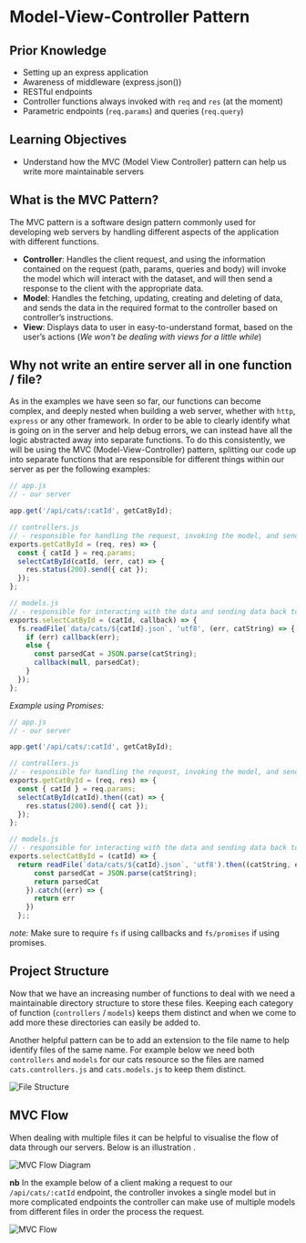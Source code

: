 # Model-View-Controller Pattern

## Prior Knowledge

- Setting up an express application
- Awareness of middleware (express.json())
- RESTful endpoints
- Controller functions always invoked with `req` and `res` (at the moment)
- Parametric endpoints (`req.params`) and queries (`req.query`)

## Learning Objectives

- Understand how the MVC (Model View Controller) pattern can help us write more maintainable servers

## What is the MVC Pattern?

The MVC pattern is a software design pattern commonly used for developing web servers by handling different aspects of the application with different functions.

- **Controller**: Handles the client request, and using the information contained on the request (path, params, queries and body) will invoke the model which will interact with the dataset, and will then send a response to the client with the appropriate data.
- **Model**: Handles the fetching, updating, creating and deleting of data, and sends the data in the required format to the controller based on controller’s instructions.
- **View**: Displays data to user in easy-to-understand format, based on the user’s actions (_We won't be dealing with views for a little while_)

## Why not write an entire server all in one function / file?

As in the examples we have seen so far, our functions can become complex, and deeply nested when building a web server, whether with `http`, `express` or any other framework. In order to be able to clearly identify what is going on in the server and help debug errors, we can instead have all the logic abstracted away into separate functions. To do this consistently, we will be using the MVC (Model-View-Controller) pattern, splitting our code up into separate functions that are responsible for different things within our server as per the following examples:

```js
// app.js
// - our server

app.get('/api/cats/:catId', getCatById);

// controllers.js
// - responsible for handling the request, invoking the model, and sending the response
exports.getCatById = (req, res) => {
  const { catId } = req.params;
  selectCatById(catId, (err, cat) => {
    res.status(200).send({ cat });
  });
};

// models.js
// - responsible for interacting with the data and sending data back to the controller (in this case using the callback parameter)
exports.selectCatById = (catId, callback) => {
  fs.readFile(`data/cats/${catId}.json`, 'utf8', (err, catString) => {
    if (err) callback(err);
    else {
      const parsedCat = JSON.parse(catString);
      callback(null, parsedCat);
    }
  });
};
```
*Example using Promises:*
```js
// app.js
// - our server

app.get('/api/cats/:catId', getCatById);

// controllers.js
// - responsible for handling the request, invoking the model, and sending the response
exports.getCatById = (req, res) => {
  const { catId } = req.params;
  selectCatById(catId).then((cat) => {
    res.status(200).send({ cat });
  });
};

// models.js
// - responsible for interacting with the data and sending data back to the controller (in this case using return). It then catches any error and returns it by using a 'catch' block. 
exports.selectCatById = (catId) => {
  return readFile(`data/cats/${catId}.json`, 'utf8').then((catString, err) => {
      const parsedCat = JSON.parse(catString);
      return parsedCat
    }).catch((err) => {
      return err
    })
  };;
```

*note:*
Make sure to require `fs` if using callbacks and `fs/promises` if using promises.
## Project Structure

Now that we have an increasing number of functions to deal with we need a maintainable directory structure to store these files. Keeping each category of function (`controllers` / `models`) keeps them distinct and when we come to add more these directories can easily be added to.

Another helpful pattern can be to add an extension to the file name to help identify files of the same name. For example below we need both `controllers` and `models` for our cats resource so the files are named `cats.controllers.js` and `cats.models.js` to keep them distinct.

![File Structure](./mvc-files.png)

## MVC Flow

When dealing with multiple files it can be helpful to visualise the flow of data through our servers. Below is an illustration .

![MVC Flow Diagram](./mvc_flow_diagram.png)

**nb** In the example below of a client making a request to our `/api/cats/:catId` endpoint, the controller invokes a single model but in more complicated endpoints the controller can make use of multiple models from different files in order the process the request.

![MVC Flow](./mvc_flow.png)
